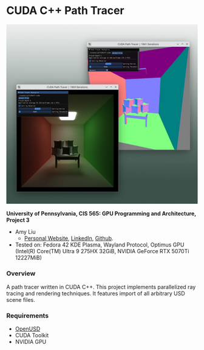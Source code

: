 CUDA C++ Path Tracer
================

![img](img/jelloshelf_preview.webp)

**University of Pennsylvania, CIS 565: GPU Programming and Architecture, Project 3**

- Amy Liu
  - [Personal Website](https://amyliu.dev), [LinkedIn](https://linkedin.com/in/miyalana), [Github](https://github.com/mialana).
- Tested on: Fedora 42 KDE Plasma, Wayland Protocol, Optimus GPU (Intel(R) Core(TM) Ultra 9 275HX 32GiB, NVIDIA GeForce RTX 5070Ti 12227MiB)

### Overview
A path tracer written in CUDA C++. This project implements parallelized ray tracing and rendering techniques. It features import of all arbitrary USD scene files.

### Requirements

- [OpenUSD](https://github.com/PixarAnimationStudios/OpenUSD.git)
- CUDA Toolkit
- NVIDIA GPU
